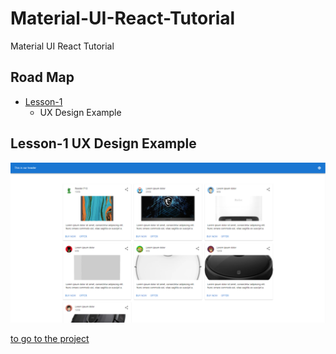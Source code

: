 # Material-UI-React-Tutorial
Material UI React Tutorial

## Road Map

- [Lesson-1](#lesson-1)
    - UX Design Example


## Lesson-1 UX Design Example  <a name="lesson-1"></a>

![github](ux-design/readme-img/capture.PNG)

[to go to the project](ux-design)